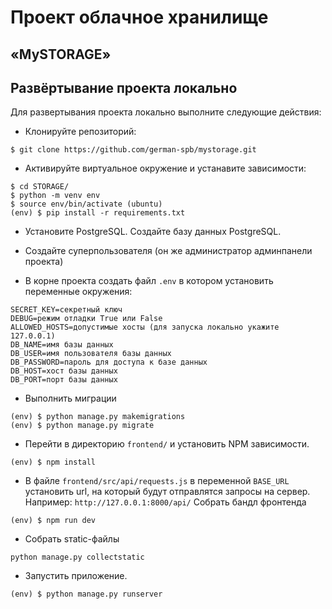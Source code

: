 # Проект облачное хранилище

## «MySTORAGE»


## Развёртывание проекта локально
Для развертывания проекта локально выполните следующие действия:
- Клонируйте репозиторий: 
``` 
$ git clone https://github.com/german-spb/mystorage.git
```
- Активируйте виртуальное окружение и устанавите зависимости: 
```
$ cd STORAGE/
$ python -m venv env 
$ source env/bin/activate (ubuntu)
(env) $ pip install -r requirements.txt
```
- Установите PostgreSQL. Создайте базу данных PostgreSQL.
- Создайте суперпользователя (он же администратор админпанели проекта)

- В корне проекта создать файл `.env` в котором установить переменные окружения: 
```
SECRET_KEY=секретный ключ 
DEBUG=режим отладки True или False
ALLOWED_HOSTS=допустимые хосты (для запуска локально укажите 127.0.0.1)
DB_NAME=имя базы данных
DB_USER=имя пользователя базы данных
DB_PASSWORD=пароль для доступа к базе данных
DB_HOST=хост базы данных
DB_PORT=порт базы данных
```
- Выполнить миграции
```
(env) $ python manage.py makemigrations
(env) $ python manage.py migrate
```
- Перейти в директорию `frontend/` и установить NPM зависимости.
```
(env) $ npm install
```
- В файле `frontend/src/api/requests.js` в переменной `BASE_URL` установить url, на который будут отправлятся запросы на сервер. Например: `http://127.0.0.1:8000/api/`
Собрать бандл фронтенда
```
(env) $ npm run dev

```
- Собрать sтаtic-файлы
```
python manage.py collectstatic
```

- Запустить приложение.
```
(env) $ python manage.py runserver
```



